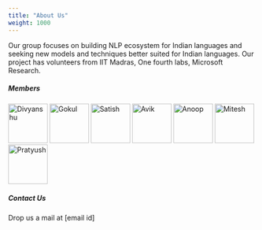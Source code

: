 ```yaml
---
title: "About Us"
weight: 1000
---
```


Our group focuses on building NLP ecosystem for Indian languages and seeking new models and techniques better suited for Indian languages. Our project has volunteers from IIT Madras, One fourth labs, Microsoft Research.

##### Members

<img height="80" src="https://avatars0.githubusercontent.com/u/2513455?s=400&u=6171e89ed0534342e86f432d9054106733629f03&v=4" class="rounded-circle" alt="Divyanshu">
<img height="80" src="https://avatars1.githubusercontent.com/u/10559293?s=400&v=4" class="rounded-circle" alt="Gokul">
<img height="80" src="https://avatars2.githubusercontent.com/u/8908621?s=400&u=045c23bd5b90ce6e1ca70b1ff027aacd651cf2dc&v=4" class="rounded-circle" alt="Satish">
<img height="80" src="https://avatars3.githubusercontent.com/u/30906514?s=460&v=4" class="rounded-circle" alt="Avik">
<img height="80" src="https://avatars0.githubusercontent.com/u/2256602?s=400&v=4" class="rounded-circle" alt="Anoop">
<img height="80" src="https://avatars2.githubusercontent.com/u/4814357?s=460&v=4" class="rounded-circle" alt="Mitesh">
<img height="80" src="https://avatars0.githubusercontent.com/u/49815493?s=460&v=4" class="rounded-circle" alt="Pratyush">

##### Contact Us

Drop us a mail at [email id]